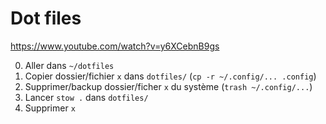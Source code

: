# Dot files

https://www.youtube.com/watch?v=y6XCebnB9gs

0. Aller dans `~/dotfiles`
1. Copier dossier/fichier `x` dans `dotfiles/` (`cp -r ~/.config/... .config`)
2. Supprimer/backup dossier/ficher `x` du système (`trash ~/.config/...`)
3. Lancer `stow .` dans `dotfiles/`
4. Supprimer `x`

